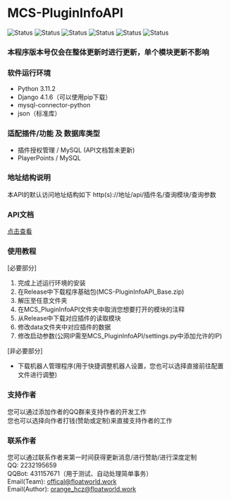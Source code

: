 # MCS-PluginInfoAPI
![Status](https://img.shields.io/badge/Build-Success-brightgreen)
![Status](https://img.shields.io/badge/Status-ContinuousUpdate-brightgreen)
![Status](https://img.shields.io/badge/Version-v0.1-blue)
![Status](https://img.shields.io/badge/Team-FloatWorld-blue)
![Status](https://img.shields.io/badge/Author-皇橙籽-blue)
![Status](https://img.shields.io/badge/Language-Python-blue)
### 本程序版本号仅会在整体更新时进行更新，单个模块更新不影响
### 软件运行环境
- Python 3.11.2
- Django 4.1.6（可以使用pip下载）
- mysql-connector-python
- json（标准库）

### 适配插件/功能 及 数据库类型
- 插件授权管理 / MySQL (API文档暂未更新)
- PlayerPoints / MySQL

### 地址结构说明
本API的默认访问地址结构如下
http(s)://地址/api/插件名/查询模块/查询参数

### API文档
[点击查看](https://www.apifox.cn/apidoc/shared-e30cace3-09f7-48dc-9f67-6c6d9cbb0edc)

### 使用教程
[必要部分]  
1. 完成上述运行环境的安装
2. 在Release中下载程序基础包(MCS-PluginInfoAPI_Base.zip)
3. 解压至任意文件夹
4. 在MCS_PluginInfoAPI文件夹中取消您想要打开的模块的注释
5. 从Release中下载对应插件的读取模块
6. 修改data文件夹中对应插件的数据
7. 修改启动参数(公网IP需至MCS_PluginInfoAPI/settings.py中添加允许的IP)

[非必要部分]
- 下载机器人管理程序(用于快捷调整机器人设置，您也可以选择直接前往配置文件进行调整)

### 支持作者
您可以通过添加作者的QQ群来支持作者的开发工作  
您也可以选择向作者打钱(赞助或定制)来直接支持作者的工作

### 联系作者
您可以通过联系作者来第一时间获得更新消息/进行赞助/进行深度定制  
QQ: 2232195659  
QQBot: 431157671（用于测试、自动处理简单事务）  
Email(Team): offical@floatworld.work  
Email(Author): orange_hcz@floatworld.work
